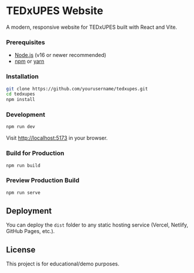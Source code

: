 # TEDxUPES Website

A modern, responsive website for TEDxUPES built with React and Vite.

### Prerequisites

- [Node.js](https://nodejs.org/) (v16 or newer recommended)
- [npm](https://www.npmjs.com/) or [yarn](https://yarnpkg.com/)

### Installation

```sh
git clone https://github.com/yourusername/tedxupes.git
cd tedxupes
npm install
```

### Development

```sh
npm run dev
```

Visit [http://localhost:5173](http://localhost:5173) in your browser.

### Build for Production

```sh
npm run build
```

### Preview Production Build

```sh
npm run serve
```

## Deployment

You can deploy the `dist` folder to any static hosting service (Vercel, Netlify, GitHub Pages, etc.).

## License

This project is for educational/demo purposes.
